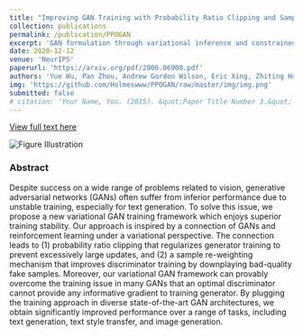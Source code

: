 ```yaml
---
title: "Improving GAN Training with Probability Ratio Clipping and Sample Reweighting"
collection: publications
permalink: /publication/PPOGAN
excerpt: 'GAN formulation through variational inference and constrained reinforcement learning that leads to probability ratio clipping and discriminator re-weighting.'
date: 2020-12-12
venue: 'NeurIPS'
paperurl: 'https://arxiv.org/pdf/2006.06900.pdf'
authors: 'Yue Wu, Pan Zhou, Andrew Gordon Wilson, Eric Xing, Zhiting Hu.'
img: 'https://github.com/Holmeswww/PPOGAN/raw/master/img/img.png'
submitted: false
# citation: 'Your Name, You. (2015). &quot;Paper Title Number 3.&quot; <i>Journal 1</i>. 1(3).'
---
```

[View full text here](https://arxiv.org/pdf/2006.06900.pdf)

<img src="https://github.com/Holmeswww/PPOGAN/raw/master/img/img.png"
     alt="Figure Illustration"/>
### Abstract
Despite success on a wide range of problems related to vision, generative adversarial networks (GANs) often suffer from inferior performance due to unstable training, especially for text generation. To solve this issue, we propose a new variational GAN training framework which enjoys superior training stability. Our approach is inspired by a connection of GANs and reinforcement learning under a variational perspective. The connection leads to (1) probability ratio clipping that regularizes generator training to prevent excessively large updates, and (2) a sample re-weighting mechanism that improves discriminator training by downplaying bad-quality fake samples. Moreover, our variational GAN framework can provably overcome the training issue in many GANs that an optimal discriminator cannot provide any informative gradient to training generator. By plugging the training approach in diverse state-of-the-art GAN architectures, we obtain significantly improved performance over a range of tasks, including text generation, text style transfer, and image generation.